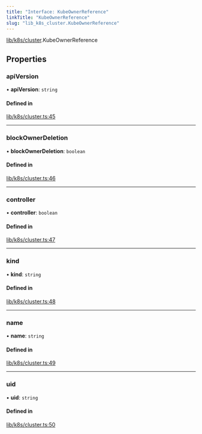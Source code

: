 ```yaml
---
title: "Interface: KubeOwnerReference"
linkTitle: "KubeOwnerReference"
slug: "lib_k8s_cluster.KubeOwnerReference"
---
```


[lib/k8s/cluster](../modules/lib_k8s_cluster.md).KubeOwnerReference

## Properties

### apiVersion

• **apiVersion**: `string`

#### Defined in

[lib/k8s/cluster.ts:45](https://github.com/kinvolk/headlamp/blob/2fb68817/frontend/src/lib/k8s/cluster.ts#L45)

___

### blockOwnerDeletion

• **blockOwnerDeletion**: `boolean`

#### Defined in

[lib/k8s/cluster.ts:46](https://github.com/kinvolk/headlamp/blob/2fb68817/frontend/src/lib/k8s/cluster.ts#L46)

___

### controller

• **controller**: `boolean`

#### Defined in

[lib/k8s/cluster.ts:47](https://github.com/kinvolk/headlamp/blob/2fb68817/frontend/src/lib/k8s/cluster.ts#L47)

___

### kind

• **kind**: `string`

#### Defined in

[lib/k8s/cluster.ts:48](https://github.com/kinvolk/headlamp/blob/2fb68817/frontend/src/lib/k8s/cluster.ts#L48)

___

### name

• **name**: `string`

#### Defined in

[lib/k8s/cluster.ts:49](https://github.com/kinvolk/headlamp/blob/2fb68817/frontend/src/lib/k8s/cluster.ts#L49)

___

### uid

• **uid**: `string`

#### Defined in

[lib/k8s/cluster.ts:50](https://github.com/kinvolk/headlamp/blob/2fb68817/frontend/src/lib/k8s/cluster.ts#L50)
